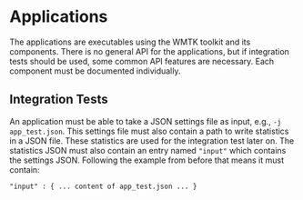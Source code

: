 # Applications

The applications are executables using the WMTK toolkit and its components. There is no general API for the applications, but if integration tests should be used, some common API features are necessary. Each component must be documented individually.

## Integration Tests

An application must be able to take a JSON settings file as input, e.g., `-j app_test.json`. This settings file must also contain a path to write statistics in a JSON file. These statistics are used for the integration test later on. The statistics JSON must also contain an entry named `"input"` which contains the settings JSON. Following the example from before that means it must contain:

```
"input" : { ... content of app_test.json ... }
```

